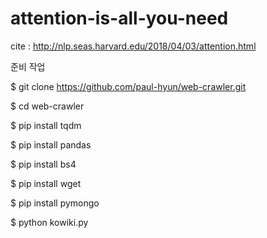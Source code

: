 # attention-is-all-you-need
cite : http://nlp.seas.harvard.edu/2018/04/03/attention.html


준비 작업

$ git clone https://github.com/paul-hyun/web-crawler.git 

$ cd web-crawler

$ pip install tqdm

$ pip install pandas

$ pip install bs4

$ pip install wget

$ pip install pymongo

$ python kowiki.py
